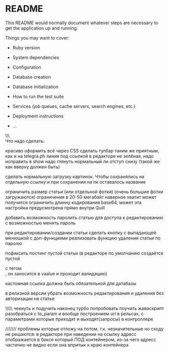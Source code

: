 # README

This README would normally document whatever steps are necessary to get the
application up and running.

Things you may want to cover:

* Ruby version

* System dependencies

* Configuration

* Database creation

* Database initialization

* How to run the test suite

* Services (job queues, cache servers, search engines, etc.)

* Deployment instructions

* ...

\\\\\\\
Что надо сделать:

красиво оформить всё через CSS
  сделать тулбар таким же приятным, как и на telegra.ph
  линия под ссылкой в редакторе не зелёная, надо исправить
  в show надо глянуть нормальный ли отступ снизу (такой же как вверху должен быть)


сделать нормальную загрузку картинок. Чтобы сохранялись на отдельную ссылку и при сохранении на пк оставалось название

ограничить размер статьи (или отдельной фотки) (очень большие фотки загружаются)
  ограничения в 20-50 мегабайт наверное хватит
  может получится ограничить длинну кодирования base64, может эта настройка предусмотрена прямо внутри Quill


добавить возможность паролить статью для доступа к редактированию
  с возможностью менять пароль

при редактировании/создании статьи сделать кнопку с выпадающей менюшкой с доп-функциями
  реализовать функцию удаления статьи по паролю

пофиксить постинг пустой статьи (в редакторе по умолчанию создаётся пустой <p> с тегом <br>, он заносится в vaalue и проходит валидацию)

кастомная ссылка должна быть обязательной для датабазы


в релизной версии убрать возможность редактирования и удаления без авторизации на статье

\\\\\\\\\\
чекнуть и подучить наконец турбо
попробовать поучить жаваскрипт
разобраться с to_param и вообще построением url в рельсах, с параметрами которые приходят и выходят(запросы) в контроллере


///////
проблемы которые отложу на потом, т.к. незначительные но сходу не решаются:
  в редакторе при наведении на ссылку адресс отображается в боксе который ПОД контейнером, из-за чего адресс частично не видно если она впритык к краю контейнера